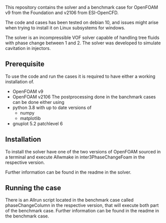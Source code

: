 This repository contains the solver and a benchmark case for OpenFOAM v9 from the Foundation and v2106 from ESI-OpenCFD.

The code and cases has been tested on debian 10, and issues might arise when trying to install it on Linux subsystems for windows.

The solver is an incompressible VOF solver capable of handling tree fluids with phase change between 1 and 2. The solver was developed to simulate cavitation in injectors.

## Prerequisite

To use the code and run the cases it is required to have either a working installation of.
- OpenFOAM v9
- OpenFOAM v2106
The postprocessing done in the banchmark cases can be done either using 
- python 3.8 with up to date versions of
	- numpy
	- matplotlib
- gnuplot 5.2 patchlevel 6

## Installation

To install the solver have one of the two versions of OpenFOAM sourced in a terminal and execute Allwmake in inter3PhaseChangeFoam in the respective version.

Further information can be found in the readme in the solver.

## Running the case

There is an Allrun script located in the benchmark case called phaseChangeColumn in the respective version, that will execute both part of the benchmark case.
Further information can be found in the readme in the benchmark case.
